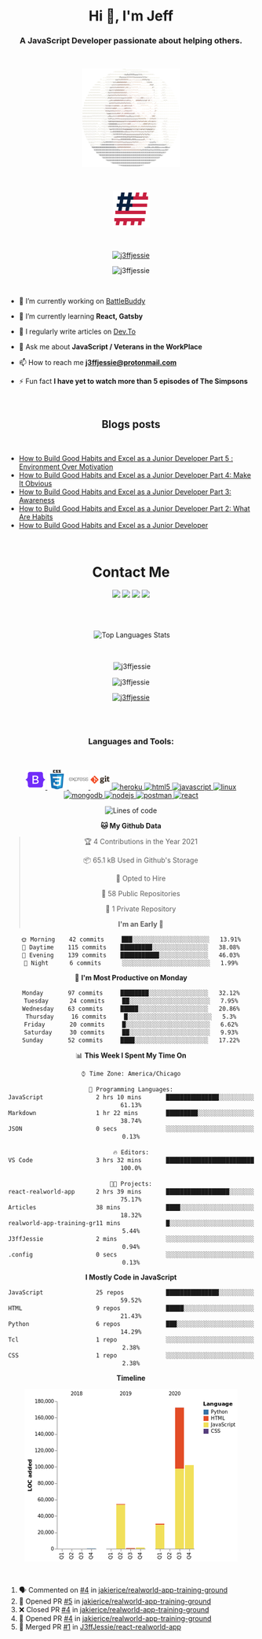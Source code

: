 <h1 align="center">Hi 👋, I'm Jeff</h1>
<h3 align="center">A JavaScript Developer passionate about helping others.</h3>
<br>
<p align="center"><img src="https://github.com/J3ffJessie/J3ffJessie/blob/master/profile.png"alt="Profile Photo" width=200px height=200px/></p>
<br>
<p align="center"><a href="https://vetswhocode.io"><img src="https://github.com/J3ffJessie/J3ffJessie/blob/master/VWC.png" alt="USA Hashflag" width= 75px height=75px/></a></p>

<br>

<p align="center"> <a href="https://twitter.com/j3ffjessie" target="blank"><img src="https://img.shields.io/twitter/follow/j3ffjessie?logo=twitter&style=for-the-badge" alt="j3ffjessie" /></a> </p>
<p align="center"> <img src="https://komarev.com/ghpvc/?username=j3ffjessie&label=Page%20views&color=1a1b27&style=flat" alt="j3ffjessie" /> </p>

<br>

- 🔭 I’m currently working on [BattleBuddy](https://github.com/J3ffJessie/BattleBuddy.io)

- 🌱 I’m currently learning **React, Gatsby**

- 📝 I regularly write articles on [Dev.To](https://dev.to/j3ffjessie)

- 💬 Ask me about **JavaScript / Veterans in the WorkPlace**

- 📫 How to reach me **j3ffjessie@protonmail.com**

- ⚡ Fun fact **I have yet to watch more than 5 episodes of The Simpsons**

<br>

<h2 align="center"> Blogs posts </h2>
<br>

<!-- BLOG-POST-LIST:START -->

- [How to Build Good Habits and Excel as a Junior Developer Part 5 : Environment Over Motivation](https://dev.to/vetswhocode/how-to-build-good-habits-and-excel-as-a-junior-developer-part-5-environment-over-motivation-2ojj)
- [How to Build Good Habits and Excel as a Junior Developer Part 4: Make It Obvious](https://dev.to/j3ffjessie/how-to-build-good-habits-and-excel-as-a-junior-developer-part-4-make-it-obvious-3fh5)
- [How to Build Good Habits and Excel as a Junior Developer Part 3: Awareness](https://dev.to/vetswhocode/how-to-build-good-habits-and-excel-as-a-junior-developer-part-3-awareness-3hcn)
- [How to Build Good Habits and Excel as a Junior Developer Part 2: What Are Habits](https://dev.to/vetswhocode/how-to-build-good-habits-and-excel-as-a-junior-developer-part-2-k3d)
- [How to Build Good Habits and Excel as a Junior Developer](https://dev.to/vetswhocode/how-to-build-good-habits-and-excel-as-a-junior-developer-17h5)
<!-- BLOG-POST-LIST:END -->

<br>
<h1 align="center">Contact Me</h1>
<p align="center">
<a href="mailto:j3ffjessie@protonmail.com"><img src="https://img.shields.io/badge/protonmail-8B89CC?&style=for-the-badge&logo=protonmail&logoColor=white" /></a>
<a href="https://www.twitter.com/j3ffjessie"><img src="https://img.shields.io/badge/twitter-%231DA1F2.svg?&style=for-the-badge&logo=twitter&logoColor=white" /></a>
<a href="http://linkedin.com/in/jeff-jessie-4b2323a9"><img src="https://img.shields.io/badge/linkedin-%230077B5.svg?&style=for-the-badge&logo=linkedin&logoColor=white" /></a>
<a href="https://github.com/J3ffJessie"><img src="https://img.shields.io/badge/github-%23100000.svg?&style=for-the-badge&logo=github&logoColor=white"/></a>
</p>
<br>

<br>

<p align="center">&nbsp;<img align="center" src="https://github-readme-stats.vercel.app/api/top-langs/?username=j3ffjessie&show_icons=false&title_color=70a5fd&bg_color=1a1b27&text_color=38bdae" alt="Top Languages Stats">
</P>
<br>

<p align="center">&nbsp;<img align="center" src="https://github-readme-stats.vercel.app/api?username=j3ffjessie&show_icons=true&locale=en&bg_color=1a1b27&title_color=70a5fd&text_color=38bdae" alt="j3ffjessie" /></p>

<p align="center"><img align="center" src="https://github-readme-streak-stats.herokuapp.com/?user=j3ffjessie&theme=tokyonight" alt="j3ffjessie" /></p>

<p align="center"> <a href="https://github.com/ryo-ma/github-profile-trophy"><img src="https://github-profile-trophy.vercel.app/?username=j3ffjessie&theme=nord&row=2&column=3" alt="j3ffjessie" /></a> </p>

<br>

<br>

<div align="center">

<h3 align="center">Languages and Tools:</h3>
<br>
<p align="center"> <a href="https://getbootstrap.com" target="_blank"> <img src="https://github.com/devicons/devicon/blob/master/icons/bootstrap/bootstrap-plain.svg" alt="bootstrap" width="40" height="40"/> </a>  <a href="https://www.w3schools.com/css/" target="_blank"> <img src="https://github.com/devicons/devicon/blob/master/icons/css3/css3-original-wordmark.svg" alt="css3" width="40" height="40"/> </a> <a href="https://expressjs.com" target="_blank"> <img src="https://github.com/devicons/devicon/blob/master/icons/express/express-original-wordmark.svg" alt="express" width="40" height="40"/> </a> <a href="https://git-scm.com/" target="_blank"> <img src="https://github.com/devicons/devicon/blob/master/icons/git/git-original-wordmark.svg" alt="git" width="40" height="40"/> </a> <a href="https://heroku.com" target="_blank"> <img src="https://www.vectorlogo.zone/logos/heroku/heroku-icon.svg" alt="heroku" width="40" height="40"/> </a> <a href="https://www.w3.org/html/" target="_blank"> <img src="https://devicons.github.io/devicon/devicon.git/icons/html5/html5-original-wordmark.svg" alt="html5" width="40" height="40"/> </a> <a href="https://developer.mozilla.org/en-US/docs/Web/JavaScript" target="_blank"> <img src="https://devicons.github.io/devicon/devicon.git/icons/javascript/javascript-original.svg" alt="javascript" width="40" height="40"/> </a> <a href="https://www.linux.org/" target="_blank"> <img src="https://devicons.github.io/devicon/devicon.git/icons/linux/linux-original.svg" alt="linux" width="40" height="40"/> </a> <a href="https://www.mongodb.com/" target="_blank"> <img src="https://devicons.github.io/devicon/devicon.git/icons/mongodb/mongodb-original-wordmark.svg" alt="mongodb" width="40" height="40"/> </a> <a href="https://nodejs.org" target="_blank"> <img src="https://devicons.github.io/devicon/devicon.git/icons/nodejs/nodejs-original-wordmark.svg" alt="nodejs" width="40" height="40"/> </a> <a href="https://postman.com" target="_blank"> <img src="https://www.vectorlogo.zone/logos/getpostman/getpostman-icon.svg" alt="postman" width="40" height="40"/> </a> <a href="https://reactjs.org/" target="_blank"> <img src="https://devicons.github.io/devicon/devicon.git/icons/react/react-original-wordmark.svg" alt="react" width="40" height="40"/> </a> </p>

<!--START_SECTION:waka-->

![Lines of code](https://img.shields.io/badge/From%20Hello%20World%20I%27ve%20Written-362503%20lines%20of%20code-blue)

**🐱 My Github Data**

> 🏆 4 Contributions in the Year 2021
>
> 📦 65.1 kB Used in Github's Storage
>
> 💼 Opted to Hire
>
> 📜 58 Public Repositories
>
> 🔑 1 Private Repository
>
> **I'm an Early 🐤**

```text
🌞 Morning    42 commits     ███░░░░░░░░░░░░░░░░░░░░░░   13.91%
🌆 Daytime    115 commits    █████████░░░░░░░░░░░░░░░░   38.08%
🌃 Evening    139 commits    ███████████░░░░░░░░░░░░░░   46.03%
🌙 Night      6 commits      ░░░░░░░░░░░░░░░░░░░░░░░░░   1.99%

```

📅 **I'm Most Productive on Monday**

```text
Monday       97 commits     ████████░░░░░░░░░░░░░░░░░   32.12%
Tuesday      24 commits     ██░░░░░░░░░░░░░░░░░░░░░░░   7.95%
Wednesday    63 commits     █████░░░░░░░░░░░░░░░░░░░░   20.86%
Thursday     16 commits     █░░░░░░░░░░░░░░░░░░░░░░░░   5.3%
Friday       20 commits     █░░░░░░░░░░░░░░░░░░░░░░░░   6.62%
Saturday     30 commits     ██░░░░░░░░░░░░░░░░░░░░░░░   9.93%
Sunday       52 commits     ████░░░░░░░░░░░░░░░░░░░░░   17.22%

```

📊 **This Week I Spent My Time On**

```text
⌚︎ Time Zone: America/Chicago

💬 Programming Languages:
JavaScript               2 hrs 10 mins       ███████████████░░░░░░░░░░   61.13%
Markdown                 1 hr 22 mins        █████████░░░░░░░░░░░░░░░░   38.74%
JSON                     0 secs              ░░░░░░░░░░░░░░░░░░░░░░░░░   0.13%

🔥 Editors:
VS Code                  3 hrs 32 mins       █████████████████████████   100.0%

🐱‍💻 Projects:
react-realworld-app      2 hrs 39 mins       ██████████████████░░░░░░░   75.17%
Articles                 38 mins             ████░░░░░░░░░░░░░░░░░░░░░   18.32%
realworld-app-training-gr11 mins             █░░░░░░░░░░░░░░░░░░░░░░░░   5.44%
J3ffJessie               2 mins              ░░░░░░░░░░░░░░░░░░░░░░░░░   0.94%
.config                  0 secs              ░░░░░░░░░░░░░░░░░░░░░░░░░   0.13%

```

**I Mostly Code in JavaScript**

```text
JavaScript               25 repos            ███████████████░░░░░░░░░░   59.52%
HTML                     9 repos             █████░░░░░░░░░░░░░░░░░░░░   21.43%
Python                   6 repos             ███░░░░░░░░░░░░░░░░░░░░░░   14.29%
Tcl                      1 repo              ░░░░░░░░░░░░░░░░░░░░░░░░░   2.38%
CSS                      1 repo              ░░░░░░░░░░░░░░░░░░░░░░░░░   2.38%

```

**Timeline**

![Chart not found](https://raw.githubusercontent.com/J3ffJessie/J3ffJessie/master/charts/bar_graph.png)

<!--END_SECTION:waka-->

</div>

<br>

<!--START_SECTION:activity-->

1. 🗣 Commented on [#4](https://github.com/jakierice/realworld-app-training-ground/issues/4) in [jakierice/realworld-app-training-ground](https://github.com/jakierice/realworld-app-training-ground)
2. 💪 Opened PR [#5](https://github.com/jakierice/realworld-app-training-ground/pull/5) in [jakierice/realworld-app-training-ground](https://github.com/jakierice/realworld-app-training-ground)
3. ❌ Closed PR [#4](https://github.com/jakierice/realworld-app-training-ground/pull/4) in [jakierice/realworld-app-training-ground](https://github.com/jakierice/realworld-app-training-ground)
4. 💪 Opened PR [#4](https://github.com/jakierice/realworld-app-training-ground/pull/4) in [jakierice/realworld-app-training-ground](https://github.com/jakierice/realworld-app-training-ground)
5. 🎉 Merged PR [#1](https://github.com/J3ffJessie/react-realworld-app/pull/1) in [J3ffJessie/react-realworld-app](https://github.com/J3ffJessie/react-realworld-app)
<!--END_SECTION:activity-->
